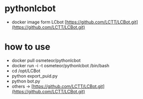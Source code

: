 # pythonlcbot
* docker image form LCbot [https://github.com/LCTT/LCBot.git](https://github.com/LCTT/LCBot.git)

# how to use 
* docker pull osmeteor/pythonlcbot
* docker run -i -t osmeteor/pythonlcbot /bin/bash
* cd /opt/LCBot 
* python export_puid.py
* python bot.py
* others ->  [https://github.com/LCTT/LCBot.git](https://github.com/LCTT/LCBot.git)
